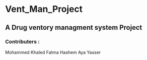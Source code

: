 # Vent_Man_Project
## A Drug ventory managment system Project  
### Contributers :

Mohammed Khaled 
Fatma Hashem
Aya Yasser
